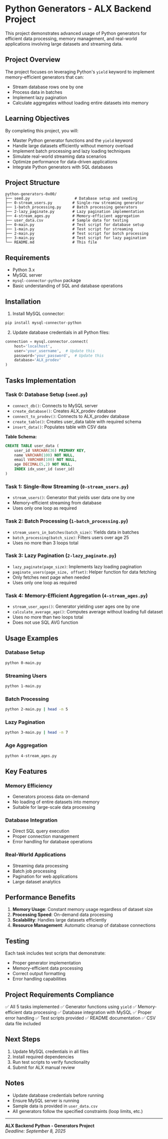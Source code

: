 # Python Generators - ALX Backend Project

This project demonstrates advanced usage of Python generators for efficient data processing, memory management, and real-world applications involving large datasets and streaming data.

## Project Overview

The project focuses on leveraging Python's `yield` keyword to implement memory-efficient generators that can:
- Stream database rows one by one
- Process data in batches
- Implement lazy pagination
- Calculate aggregates without loading entire datasets into memory

## Learning Objectives

By completing this project, you will:
- Master Python generator functions and the `yield` keyword
- Handle large datasets efficiently without memory overload
- Implement batch processing and lazy loading techniques
- Simulate real-world streaming data scenarios
- Optimize performance for data-driven applications
- Integrate Python generators with SQL databases

## Project Structure

```
python-generators-0x00/
├── seed.py                    # Database setup and seeding
├── 0-stream_users.py         # Single-row streaming generator
├── 1-batch_processing.py     # Batch processing generators
├── 2-lazy_paginate.py        # Lazy pagination implementation
├── 4-stream_ages.py          # Memory-efficient aggregation
├── user_data.csv             # Sample data for testing
├── 0-main.py                 # Test script for database setup
├── 1-main.py                 # Test script for streaming
├── 2-main.py                 # Test script for batch processing
├── 3-main.py                 # Test script for lazy pagination
└── README.md                 # This file
```

## Requirements

- Python 3.x
- MySQL server
- `mysql-connector-python` package
- Basic understanding of SQL and database operations

## Installation

1. Install MySQL connector:
```bash
pip install mysql-connector-python
```

2. Update database credentials in all Python files:
```python
connection = mysql.connector.connect(
    host='localhost',
    user='your_username',  # Update this
    password='your_password',  # Update this
    database='ALX_prodev'
)
```

## Tasks Implementation

### Task 0: Database Setup (`seed.py`)
- `connect_db()`: Connects to MySQL server
- `create_database()`: Creates ALX_prodev database
- `connect_to_prodev()`: Connects to ALX_prodev database
- `create_table()`: Creates user_data table with required schema
- `insert_data()`: Populates table with CSV data

**Table Schema:**
```sql
CREATE TABLE user_data (
    user_id VARCHAR(36) PRIMARY KEY,
    name VARCHAR(100) NOT NULL,
    email VARCHAR(100) NOT NULL,
    age DECIMAL(5,2) NOT NULL,
    INDEX idx_user_id (user_id)
)
```

### Task 1: Single-Row Streaming (`0-stream_users.py`)
- `stream_users()`: Generator that yields user data one by one
- Memory-efficient streaming from database
- Uses only one loop as required

### Task 2: Batch Processing (`1-batch_processing.py`)
- `stream_users_in_batches(batch_size)`: Yields data in batches
- `batch_processing(batch_size)`: Filters users over age 25
- Uses no more than 3 loops total

### Task 3: Lazy Pagination (`2-lazy_paginate.py`)
- `lazy_paginate(page_size)`: Implements lazy loading pagination
- `paginate_users(page_size, offset)`: Helper function for data fetching
- Only fetches next page when needed
- Uses only one loop as required

### Task 4: Memory-Efficient Aggregation (`4-stream_ages.py`)
- `stream_user_ages()`: Generator yielding user ages one by one
- `calculate_average_age()`: Computes average without loading full dataset
- Uses no more than two loops total
- Does not use SQL AVG function

## Usage Examples

### Database Setup
```bash
python 0-main.py
```

### Streaming Users
```bash
python 1-main.py
```

### Batch Processing
```bash
python 2-main.py | head -n 5
```

### Lazy Pagination
```bash
python 3-main.py | head -n 7
```

### Age Aggregation
```bash
python 4-stream_ages.py
```

## Key Features

### Memory Efficiency
- Generators process data on-demand
- No loading of entire datasets into memory
- Suitable for large-scale data processing

### Database Integration
- Direct SQL query execution
- Proper connection management
- Error handling for database operations

### Real-World Applications
- Streaming data processing
- Batch job processing
- Pagination for web applications
- Large dataset analytics

## Performance Benefits

1. **Memory Usage**: Constant memory usage regardless of dataset size
2. **Processing Speed**: On-demand data processing
3. **Scalability**: Handles large datasets efficiently
4. **Resource Management**: Automatic cleanup of database connections

## Testing

Each task includes test scripts that demonstrate:
- Proper generator implementation
- Memory-efficient data processing
- Correct output formatting
- Error handling capabilities

## Project Requirements Compliance

✅ All 5 tasks implemented
✅ Generator functions using `yield`
✅ Memory-efficient data processing
✅ Database integration with MySQL
✅ Proper error handling
✅ Test scripts provided
✅ README documentation
✅ CSV data file included

## Next Steps

1. Update MySQL credentials in all files
2. Install required dependencies
3. Run test scripts to verify functionality
4. Submit for ALX manual review

## Notes

- Update database credentials before running
- Ensure MySQL server is running
- Sample data is provided in `user_data.csv`
- All generators follow the specified constraints (loop limits, etc.)

---

**ALX Backend Python - Generators Project**  
*Deadline: September 8, 2025*
